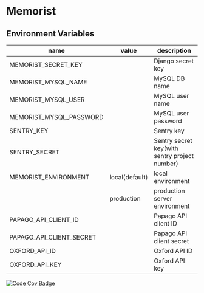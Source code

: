 # Memorist


## Environment Variables

name |  value | description
---- | ---- | ----
MEMORIST_SECRET_KEY | | Django secret key
MEMORIST_MYSQL_NAME | | MySQL DB name
MEMORIST_MYSQL_USER | | MySQL user name
MEMORIST_MYSQL_PASSWORD | | MySQL user password
SENTRY_KEY | | Sentry key
SENTRY_SECRET | | Sentry secret key(with sentry project number)
MEMORIST_ENVIRONMENT | local(default) | local environment
 　| production | production server environment
PAPAGO_API_CLIENT_ID | | Papago API client ID
PAPAGO_API_CLIENT_SECRET | | Papago API client secret
OXFORD_API_ID | | Oxford API ID 
OXFORD_API_KEY | | Oxford API key


[![Code Cov Badge](https://codecov.io/gh/cjh5414/Memorist/branch/master/graphs/badge.svg)](https://codecov.io/gh/cjh5414/Memorist/)
